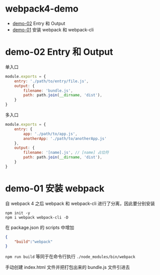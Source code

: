 # webpack4-demo

- [demo-02](./demo-02) Entry 和 Output
- [demo-01](./demo-01) 安装 webpack 和 webpack-cli


# demo-02 Entry 和 Output
单入口
```javascript
module.exports = {
    entry: './path/to/entry/file.js',
    output: {
        filename: 'bundle.js',
        path: path.join(__dirname, 'dist'),
    }
}
```
多入口
```javascript
module.exports = {
    entry: {
        app: './path/to/app.js',
        anotherApp: './path/to/anotherApp.js'
    },
    output: {
        filename: '[name].js', // [name] 占位符
        path: path.join(__dirname, 'dist'),
    }
}
```

# demo-01 安装 webpack

自 webpack 4 之后 webpack 和 webpack-cli 进行了分离，因此要分别安装

```shell
npm init -y
npm i webpack webpack-cli -D

```
在 package.json 的 scripts 中增加

```json
{
    "build":"webpack"
}
``` 

`npm run build` 等同于在命令行执行 `./node_modules/bin/webpack` 

手动创建 index.html 文件并把打包出来的 bundle.js 文件引进去
